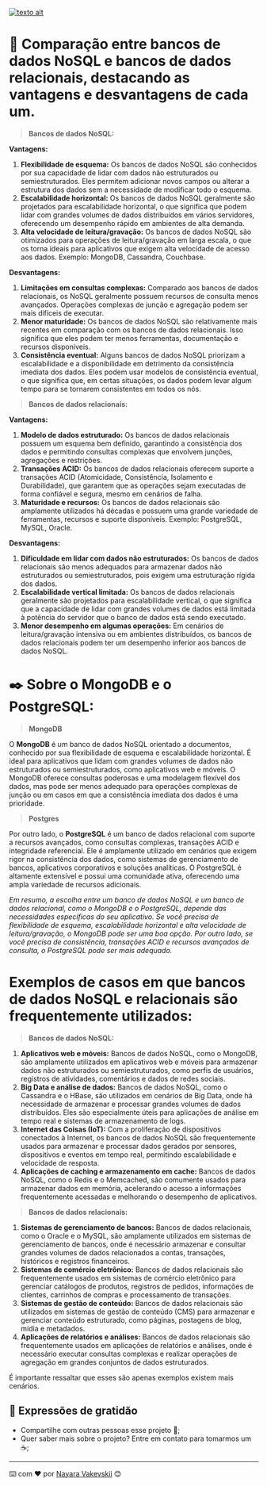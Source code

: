 [![texto alt](https://media.licdn.com/dms/image/C4D16AQGD8xrlsWsOCA/profile-displaybackgroundimage-shrink_350_1400/0/1668865864528?e=1692835200&v=beta&t=Xf4IQvk_e_zZru7hFcy7H09wIYpRrjAfYTvgMXJqquc)](https://digitalcollege.com.br)


# 🚀  Comparação entre bancos de dados NoSQL e bancos de dados relacionais, destacando as vantagens e desvantagens de cada um.

> **Bancos de dados NoSQL:**

**Vantagens:**

1. **Flexibilidade de esquema:** Os bancos de dados NoSQL são conhecidos por sua capacidade de lidar com dados não estruturados ou semiestruturados. Eles permitem adicionar novos campos ou alterar a estrutura dos dados sem a necessidade de modificar todo o esquema.
2. **Escalabilidade horizontal:** Os bancos de dados NoSQL geralmente são projetados para escalabilidade horizontal, o que significa que podem lidar com grandes volumes de dados distribuídos em vários servidores, oferecendo um desempenho rápido em ambientes de alta demanda.
3. **Alta velocidade de leitura/gravação:** Os bancos de dados NoSQL são otimizados para operações de leitura/gravação em larga escala, o que os torna ideais para aplicativos que exigem alta velocidade de acesso aos dados.
Exemplo: MongoDB, Cassandra, Couchbase.

**Desvantagens:**

1. **Limitações em consultas complexas:** Comparado aos bancos de dados relacionais, os NoSQL geralmente possuem recursos de consulta menos avançados. Operações complexas de junção e agregação podem ser mais difíceis de executar.
2. **Menor maturidade:** Os bancos de dados NoSQL são relativamente mais recentes em comparação com os bancos de dados relacionais. Isso significa que eles podem ter menos ferramentas, documentação e recursos disponíveis.
3. **Consistência eventual:** Alguns bancos de dados NoSQL priorizam a escalabilidade e a disponibilidade em detrimento da consistência imediata dos dados. Eles podem usar modelos de consistência eventual, o que significa que, em certas situações, os dados podem levar algum tempo para se tornarem consistentes em todos os nós.


> **Bancos de dados relacionais:**


**Vantagens:**

1. **Modelo de dados estruturado:** Os bancos de dados relacionais possuem um esquema bem definido, garantindo a consistência dos dados e permitindo consultas complexas que envolvem junções, agregações e restrições.
2. **Transações ACID:** Os bancos de dados relacionais oferecem suporte a transações ACID (Atomicidade, Consistência, Isolamento e Durabilidade), que garantem que as operações sejam executadas de forma confiável e segura, mesmo em cenários de falha.
3. **Maturidade e recursos:** Os bancos de dados relacionais são amplamente utilizados há décadas e possuem uma grande variedade de ferramentas, recursos e suporte disponíveis.
Exemplo: PostgreSQL, MySQL, Oracle.


**Desvantagens:**

1. **Dificuldade em lidar com dados não estruturados:** Os bancos de dados relacionais são menos adequados para armazenar dados não estruturados ou semiestruturados, pois exigem uma estruturação rígida dos dados.
2. **Escalabilidade vertical limitada:** Os bancos de dados relacionais geralmente são projetados para escalabilidade vertical, o que significa que a capacidade de lidar com grandes volumes de dados está limitada à potência do servidor que o banco de dados está sendo executado.
3. **Menor desempenho em algumas operações:** Em cenários de leitura/gravação intensiva ou em ambientes distribuídos, os bancos de dados relacionais podem ter um desempenho inferior aos bancos de dados NoSQL.


# ✒️ Sobre o MongoDB e o PostgreSQL:


> **MongoDB**


O **MongoDB** é um banco de dados NoSQL orientado a documentos, conhecido por sua flexibilidade de esquema e escalabilidade horizontal. É ideal para aplicativos que lidam com grandes volumes de dados não estruturados ou semiestruturados, como aplicativos web e móveis. O MongoDB oferece consultas poderosas e uma modelagem flexível dos dados, mas pode ser menos adequado para operações complexas de junção ou em casos em que a consistência imediata dos dados é uma prioridade.


> **Postgres**


Por outro lado, o **PostgreSQL** é um banco de dados relacional com suporte a recursos avançados, como consultas complexas, transações ACID e integridade referencial. Ele é amplamente utilizado em cenários que exigem rigor na consistência dos dados, como sistemas de gerenciamento de bancos, aplicativos corporativos e soluções analíticas. O PostgreSQL é altamente extensível e possui uma comunidade ativa, oferecendo uma ampla variedade de recursos adicionais.

_Em resumo, a escolha entre um banco de dados NoSQL e um banco de dados relacional, como o MongoDB e o PostgreSQL, depende das necessidades específicas do seu aplicativo. Se você precisa de flexibilidade de esquema, escalabilidade horizontal e alta velocidade de leitura/gravação, o MongoDB pode ser uma boa opção. Por outro lado, se você precisa de consistência, transações ACID e recursos avançados de consulta, o PostgreSQL pode ser mais adequado._



# **Exemplos de casos em que bancos de dados NoSQL e relacionais são frequentemente utilizados:**


> **Bancos de dados NoSQL:**


1. **Aplicativos web e móveis:** Bancos de dados NoSQL, como o MongoDB, são amplamente utilizados em aplicativos web e móveis para armazenar dados não estruturados ou semiestruturados, como perfis de usuários, registros de atividades, comentários e dados de redes sociais.
2. **Big Data e análise de dados:** Bancos de dados NoSQL, como o Cassandra e o HBase, são utilizados em cenários de Big Data, onde há necessidade de armazenar e processar grandes volumes de dados distribuídos. Eles são especialmente úteis para aplicações de análise em tempo real e sistemas de armazenamento de logs.
3. **Internet das Coisas (IoT):** Com a proliferação de dispositivos conectados à Internet, os bancos de dados NoSQL são frequentemente usados para armazenar e processar dados gerados por sensores, dispositivos e eventos em tempo real, permitindo escalabilidade e velocidade de resposta.
4. **Aplicações de caching e armazenamento em cache:** Bancos de dados NoSQL, como o Redis e o Memcached, são comumente usados para armazenar dados em memória, acelerando o acesso a informações frequentemente acessadas e melhorando o desempenho de aplicativos.


> **Bancos de dados relacionais:**


1. **Sistemas de gerenciamento de bancos:** Bancos de dados relacionais, como o Oracle e o MySQL, são amplamente utilizados em sistemas de gerenciamento de bancos, onde é necessário armazenar e consultar grandes volumes de dados relacionados a contas, transações, históricos e registros financeiros.
2. **Sistemas de comércio eletrônico:** Bancos de dados relacionais são frequentemente usados em sistemas de comércio eletrônico para gerenciar catálogos de produtos, registros de pedidos, informações de clientes, carrinhos de compras e processamento de transações.
3. **Sistemas de gestão de conteúdo:** Bancos de dados relacionais são utilizados em sistemas de gestão de conteúdo (CMS) para armazenar e gerenciar conteúdo estruturado, como páginas, postagens de blog, mídia e metadados.
4. **Aplicações de relatórios e análises:** Bancos de dados relacionais são frequentemente usados em aplicações de relatórios e análises, onde é necessário executar consultas complexas e realizar operações de agregação em grandes conjuntos de dados estruturados.



É importante ressaltar que esses são apenas exemplos existem mais cenários.





## 🎁 Expressões de gratidão

* Compartilhe com outras pessoas esse projeto 📢;
* Quer saber mais sobre o projeto? Entre em contato para tomarmos um :coffee:;

---
⌨️ com ❤️ por [Nayara Vakevskii](https://github.com/NayaraWakewski) 😊
